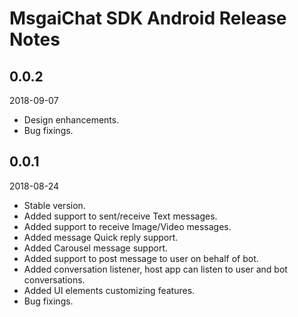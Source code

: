 # MsgaiChat SDK Android Release Notes

## 0.0.2
2018-09-07

* Design enhancements.
* Bug fixings.


## 0.0.1
2018-08-24

* Stable version.
* Added support to sent/receive Text messages.
* Added support to receive Image/Video messages.
* Added message Quick reply support.
* Added Carousel message support.
* Added support to post message to user on behalf of bot.
* Added conversation listener, host app can listen to user and bot conversations.
* Added UI elements customizing features.
* Bug fixings.

